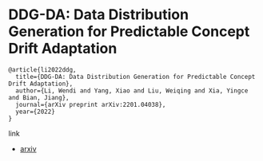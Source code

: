 # DDG-DA: Data Distribution Generation for Predictable Concept Drift Adaptation
```
@article{li2022ddg,
  title={DDG-DA: Data Distribution Generation for Predictable Concept Drift Adaptation},
  author={Li, Wendi and Yang, Xiao and Liu, Weiqing and Xia, Yingce and Bian, Jiang},
  journal={arXiv preprint arXiv:2201.04038},
  year={2022}
}
```

link
- [arxiv](https://arxiv.org/pdf/2201.04038)